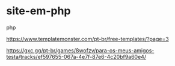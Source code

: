# site-em-php
php


https://www.templatemonster.com/pt-br/free-templates/?page=3

https://gxc.gg/pt-br/games/8wofzv/para-os-meus-amigos-testa/tracks/ef597655-067a-4e7f-87e6-4c20bf9a60e4/
